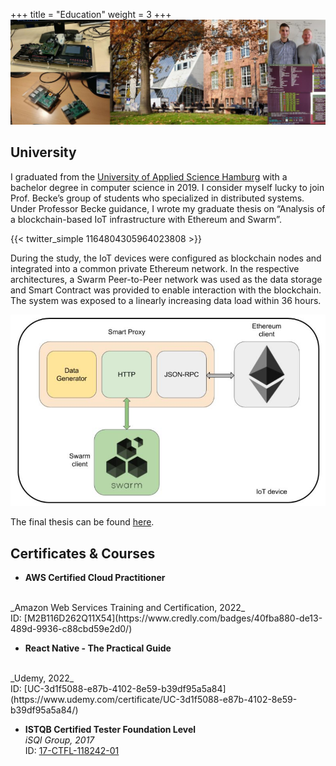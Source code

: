 +++
title = "Education"
weight = 3
+++
![regular](images/uni.jpg)
## University

I graduated from the [University of Applied Science Hamburg](https://www.haw-hamburg.de/en/) with a bachelor degree in computer science in 2019. I consider myself lucky to join Prof. Becke’s group of students who specialized in distributed systems. Under Professor Becke guidance, I wrote my graduate thesis on “Analysis of a blockchain-based IoT infrastructure with Ethereum and Swarm”.

{{< twitter_simple 1164804305964023808 >}}

During the study, the IoT devices were configured as blockchain nodes and integrated into a common private Ethereum network. In the respective architectures, a Swarm Peer-to-Peer network was used as the data storage and Smart Contract was provided to enable interaction with the blockchain. The system was exposed to a linearly increasing data load within 36 hours.

![ba-arch](images/ba_software_arch.jpg)

The final thesis can be found [here](https://reposit.haw-hamburg.de/handle/20.500.12738/9127).

## Certificates & Courses

- **AWS Certified Cloud Practitioner**
<br/>
_Amazon Web Services Training and Certification, 2022_<br/>
ID: [M2B116D262Q11X54](https://www.credly.com/badges/40fba880-de13-489d-9936-c88cbd59e2d0/)

- **React Native - The Practical Guide**
<br/>
_Udemy, 2022_<br/>
ID: [UC-3d1f5088-e87b-4102-8e59-b39df95a5a84](https://www.udemy.com/certificate/UC-3d1f5088-e87b-4102-8e59-b39df95a5a84/)

- **ISTQB Certified Tester Foundation Level**
<br/>_iSQI Group, 2017_<br/>ID: [17-CTFL-118242-01](https://isqi.org/zertifikat-herunterladen.html?token=RewX25oPv49L3U41&download=1?token=RewX25oPv49L3U41&download=1)